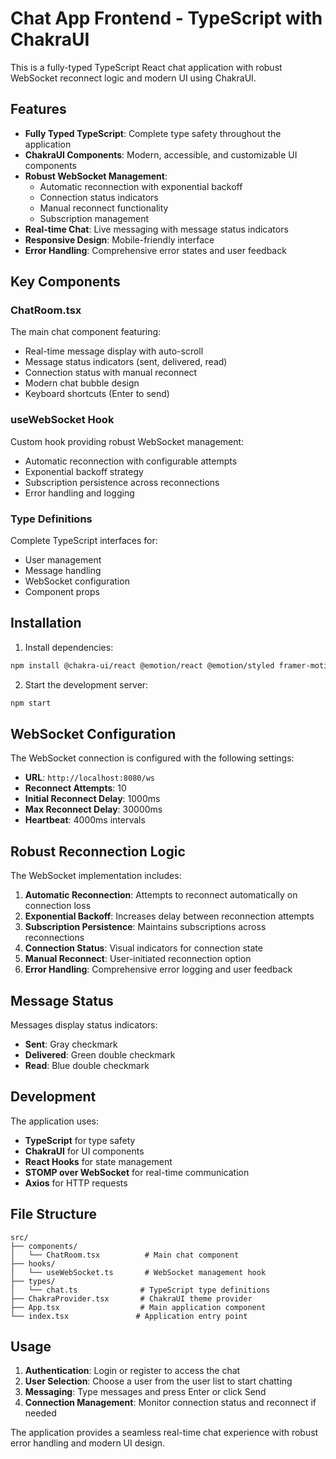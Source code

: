 # Chat App Frontend - TypeScript with ChakraUI

This is a fully-typed TypeScript React chat application with robust WebSocket reconnect logic and modern UI using ChakraUI.

## Features

- **Fully Typed TypeScript**: Complete type safety throughout the application
- **ChakraUI Components**: Modern, accessible, and customizable UI components
- **Robust WebSocket Management**: 
  - Automatic reconnection with exponential backoff
  - Connection status indicators
  - Manual reconnect functionality
  - Subscription management
- **Real-time Chat**: Live messaging with message status indicators
- **Responsive Design**: Mobile-friendly interface
- **Error Handling**: Comprehensive error states and user feedback

## Key Components

### ChatRoom.tsx
The main chat component featuring:
- Real-time message display with auto-scroll
- Message status indicators (sent, delivered, read)
- Connection status with manual reconnect
- Modern chat bubble design
- Keyboard shortcuts (Enter to send)

### useWebSocket Hook
Custom hook providing robust WebSocket management:
- Automatic reconnection with configurable attempts
- Exponential backoff strategy
- Subscription persistence across reconnections
- Error handling and logging

### Type Definitions
Complete TypeScript interfaces for:
- User management
- Message handling
- WebSocket configuration
- Component props

## Installation

1. Install dependencies:
```bash
npm install @chakra-ui/react @emotion/react @emotion/styled framer-motion typescript @types/react @types/react-dom @types/node react-icons
```

2. Start the development server:
```bash
npm start
```

## WebSocket Configuration

The WebSocket connection is configured with the following settings:
- **URL**: `http://localhost:8080/ws`
- **Reconnect Attempts**: 10
- **Initial Reconnect Delay**: 1000ms
- **Max Reconnect Delay**: 30000ms
- **Heartbeat**: 4000ms intervals

## Robust Reconnection Logic

The WebSocket implementation includes:

1. **Automatic Reconnection**: Attempts to reconnect automatically on connection loss
2. **Exponential Backoff**: Increases delay between reconnection attempts
3. **Subscription Persistence**: Maintains subscriptions across reconnections
4. **Connection Status**: Visual indicators for connection state
5. **Manual Reconnect**: User-initiated reconnection option
6. **Error Handling**: Comprehensive error logging and user feedback

## Message Status

Messages display status indicators:
- **Sent**: Gray checkmark
- **Delivered**: Green double checkmark
- **Read**: Blue double checkmark

## Development

The application uses:
- **TypeScript** for type safety
- **ChakraUI** for UI components
- **React Hooks** for state management
- **STOMP over WebSocket** for real-time communication
- **Axios** for HTTP requests

## File Structure

```
src/
├── components/
│   └── ChatRoom.tsx          # Main chat component
├── hooks/
│   └── useWebSocket.ts       # WebSocket management hook
├── types/
│   └── chat.ts              # TypeScript type definitions
├── ChakraProvider.tsx       # ChakraUI theme provider
├── App.tsx                  # Main application component
└── index.tsx               # Application entry point
```

## Usage

1. **Authentication**: Login or register to access the chat
2. **User Selection**: Choose a user from the user list to start chatting
3. **Messaging**: Type messages and press Enter or click Send
4. **Connection Management**: Monitor connection status and reconnect if needed

The application provides a seamless real-time chat experience with robust error handling and modern UI design.
